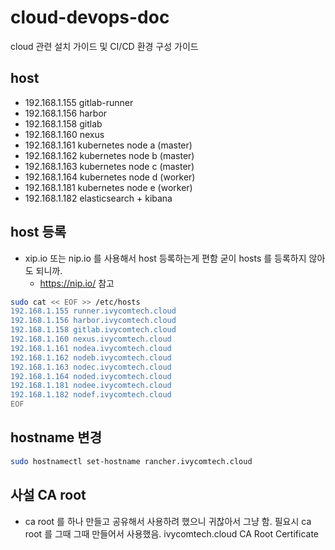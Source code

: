 # cloud-devops-doc

cloud 관련 설치 가이드 및 CI/CD 환경 구성 가이드

## host
- 192.168.1.155 gitlab-runner
- 192.168.1.156 harbor
- 192.168.1.158 gitlab
- 192.168.1.160 nexus
- 192.168.1.161 kubernetes node a (master)
- 192.168.1.162 kubernetes node b (master)
- 192.168.1.163 kubernetes node c (master)
- 192.168.1.164 kubernetes node d (worker)
- 192.168.1.181 kubernetes node e (worker)
- 192.168.1.182 elasticsearch + kibana

## host 등록
- xip.io 또는 nip.io 를 사용해서 host 등록하는게 편함 굳이 hosts 를 등록하지 않아도 되니까.
  - https://nip.io/ 참고
```bash
sudo cat << EOF >> /etc/hosts
192.168.1.155 runner.ivycomtech.cloud
192.168.1.156 harbor.ivycomtech.cloud
192.168.1.158 gitlab.ivycomtech.cloud
192.168.1.160 nexus.ivycomtech.cloud
192.168.1.161 nodea.ivycomtech.cloud
192.168.1.162 nodeb.ivycomtech.cloud
192.168.1.163 nodec.ivycomtech.cloud
192.168.1.164 noded.ivycomtech.cloud
192.168.1.181 nodee.ivycomtech.cloud
192.168.1.182 nodef.ivycomtech.cloud
EOF
```

## hostname 변경
```bash
sudo hostnamectl set-hostname rancher.ivycomtech.cloud
```

## 사설 CA root
- ca root 를 하나 만들고 공유해서 사용하려 했으니 귀찮아서 그냥 함. 필요시 ca root 를 그때 그때 만들어서 사용했음.
ivycomtech.cloud CA Root Certificate
